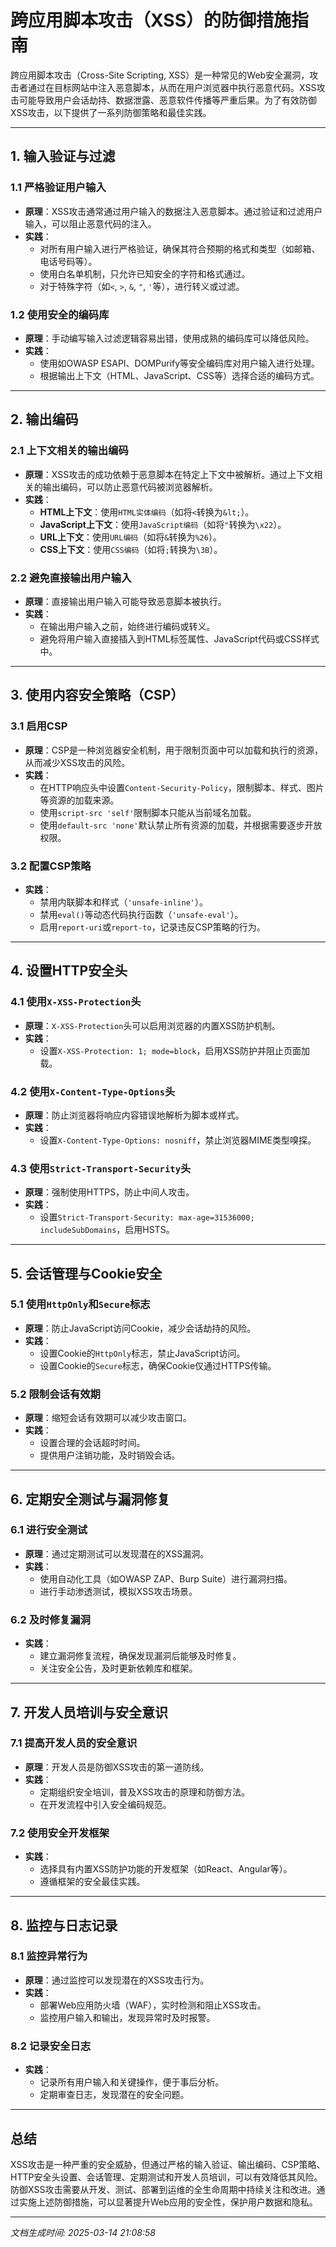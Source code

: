 # 跨应用脚本攻击（XSS）的防御措施指南

跨应用脚本攻击（Cross-Site Scripting, XSS）是一种常见的Web安全漏洞，攻击者通过在目标网站中注入恶意脚本，从而在用户浏览器中执行恶意代码。XSS攻击可能导致用户会话劫持、数据泄露、恶意软件传播等严重后果。为了有效防御XSS攻击，以下提供了一系列防御策略和最佳实践。

---

## 1. 输入验证与过滤

### 1.1 严格验证用户输入
- **原理**：XSS攻击通常通过用户输入的数据注入恶意脚本。通过验证和过滤用户输入，可以阻止恶意代码的注入。
- **实践**：
  - 对所有用户输入进行严格验证，确保其符合预期的格式和类型（如邮箱、电话号码等）。
  - 使用白名单机制，只允许已知安全的字符和格式通过。
  - 对于特殊字符（如`<`, `>`, `&`, `"`, `'`等），进行转义或过滤。

### 1.2 使用安全的编码库
- **原理**：手动编写输入过滤逻辑容易出错，使用成熟的编码库可以降低风险。
- **实践**：
  - 使用如OWASP ESAPI、DOMPurify等安全编码库对用户输入进行处理。
  - 根据输出上下文（HTML、JavaScript、CSS等）选择合适的编码方式。

---

## 2. 输出编码

### 2.1 上下文相关的输出编码
- **原理**：XSS攻击的成功依赖于恶意脚本在特定上下文中被解析。通过上下文相关的输出编码，可以防止恶意代码被浏览器解析。
- **实践**：
  - **HTML上下文**：使用`HTML实体编码`（如将`<`转换为`&lt;`）。
  - **JavaScript上下文**：使用`JavaScript编码`（如将`"`转换为`\x22`）。
  - **URL上下文**：使用`URL编码`（如将`&`转换为`%26`）。
  - **CSS上下文**：使用`CSS编码`（如将`;`转换为`\3B`）。

### 2.2 避免直接输出用户输入
- **原理**：直接输出用户输入可能导致恶意脚本被执行。
- **实践**：
  - 在输出用户输入之前，始终进行编码或转义。
  - 避免将用户输入直接插入到HTML标签属性、JavaScript代码或CSS样式中。

---

## 3. 使用内容安全策略（CSP）

### 3.1 启用CSP
- **原理**：CSP是一种浏览器安全机制，用于限制页面中可以加载和执行的资源，从而减少XSS攻击的风险。
- **实践**：
  - 在HTTP响应头中设置`Content-Security-Policy`，限制脚本、样式、图片等资源的加载来源。
  - 使用`script-src 'self'`限制脚本只能从当前域名加载。
  - 使用`default-src 'none'`默认禁止所有资源的加载，并根据需要逐步开放权限。

### 3.2 配置CSP策略
- **实践**：
  - 禁用内联脚本和样式（`'unsafe-inline'`）。
  - 禁用`eval()`等动态代码执行函数（`'unsafe-eval'`）。
  - 启用`report-uri`或`report-to`，记录违反CSP策略的行为。

---

## 4. 设置HTTP安全头

### 4.1 使用`X-XSS-Protection`头
- **原理**：`X-XSS-Protection`头可以启用浏览器的内置XSS防护机制。
- **实践**：
  - 设置`X-XSS-Protection: 1; mode=block`，启用XSS防护并阻止页面加载。

### 4.2 使用`X-Content-Type-Options`头
- **原理**：防止浏览器将响应内容错误地解析为脚本或样式。
- **实践**：
  - 设置`X-Content-Type-Options: nosniff`，禁止浏览器MIME类型嗅探。

### 4.3 使用`Strict-Transport-Security`头
- **原理**：强制使用HTTPS，防止中间人攻击。
- **实践**：
  - 设置`Strict-Transport-Security: max-age=31536000; includeSubDomains`，启用HSTS。

---

## 5. 会话管理与Cookie安全

### 5.1 使用`HttpOnly`和`Secure`标志
- **原理**：防止JavaScript访问Cookie，减少会话劫持的风险。
- **实践**：
  - 设置Cookie的`HttpOnly`标志，禁止JavaScript访问。
  - 设置Cookie的`Secure`标志，确保Cookie仅通过HTTPS传输。

### 5.2 限制会话有效期
- **原理**：缩短会话有效期可以减少攻击窗口。
- **实践**：
  - 设置合理的会话超时时间。
  - 提供用户注销功能，及时销毁会话。

---

## 6. 定期安全测试与漏洞修复

### 6.1 进行安全测试
- **原理**：通过定期测试可以发现潜在的XSS漏洞。
- **实践**：
  - 使用自动化工具（如OWASP ZAP、Burp Suite）进行漏洞扫描。
  - 进行手动渗透测试，模拟XSS攻击场景。

### 6.2 及时修复漏洞
- **实践**：
  - 建立漏洞修复流程，确保发现漏洞后能够及时修复。
  - 关注安全公告，及时更新依赖库和框架。

---

## 7. 开发人员培训与安全意识

### 7.1 提高开发人员的安全意识
- **原理**：开发人员是防御XSS攻击的第一道防线。
- **实践**：
  - 定期组织安全培训，普及XSS攻击的原理和防御方法。
  - 在开发流程中引入安全编码规范。

### 7.2 使用安全开发框架
- **实践**：
  - 选择具有内置XSS防护功能的开发框架（如React、Angular等）。
  - 遵循框架的安全最佳实践。

---

## 8. 监控与日志记录

### 8.1 监控异常行为
- **原理**：通过监控可以发现潜在的XSS攻击行为。
- **实践**：
  - 部署Web应用防火墙（WAF），实时检测和阻止XSS攻击。
  - 监控用户输入和输出，发现异常时及时报警。

### 8.2 记录安全日志
- **实践**：
  - 记录所有用户输入和关键操作，便于事后分析。
  - 定期审查日志，发现潜在的安全问题。

---

## 总结

XSS攻击是一种严重的安全威胁，但通过严格的输入验证、输出编码、CSP策略、HTTP安全头设置、会话管理、定期测试和开发人员培训，可以有效降低其风险。防御XSS攻击需要从开发、测试、部署到运维的全生命周期中持续关注和改进。通过实施上述防御措施，可以显著提升Web应用的安全性，保护用户数据和隐私。

---

*文档生成时间: 2025-03-14 21:08:58*
